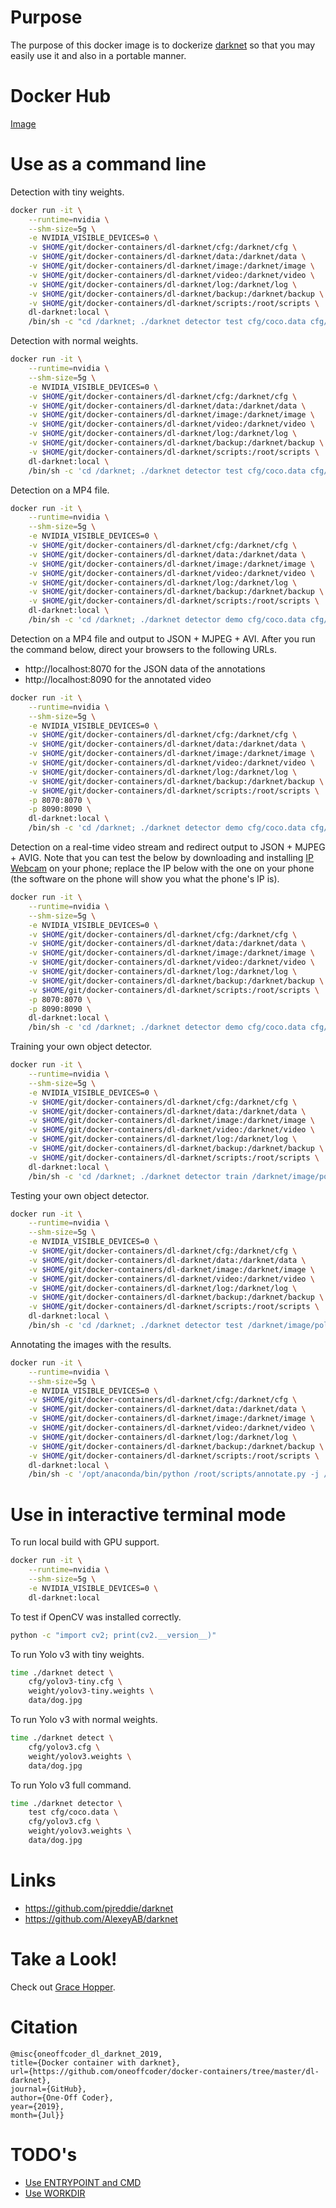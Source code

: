 # Purpose

The purpose of this docker image is to dockerize [darknet](https://pjreddie.com/darknet/) so that you may easily use it and also in a portable manner.

# Docker Hub

[Image](https://hub.docker.com/r/oneoffcoder/dl-darknet)

# Use as a command line

Detection with tiny weights.

```bash
docker run -it \
    --runtime=nvidia \
    --shm-size=5g \
    -e NVIDIA_VISIBLE_DEVICES=0 \
    -v $HOME/git/docker-containers/dl-darknet/cfg:/darknet/cfg \
    -v $HOME/git/docker-containers/dl-darknet/data:/darknet/data \
    -v $HOME/git/docker-containers/dl-darknet/image:/darknet/image \
    -v $HOME/git/docker-containers/dl-darknet/video:/darknet/video \
    -v $HOME/git/docker-containers/dl-darknet/log:/darknet/log \
    -v $HOME/git/docker-containers/dl-darknet/backup:/darknet/backup \
    -v $HOME/git/docker-containers/dl-darknet/scripts:/root/scripts \
    dl-darknet:local \
    /bin/sh -c "cd /darknet; ./darknet detector test cfg/coco.data cfg/yolov3-tiny.cfg weight/yolov3-tiny.weights data/dog.jpg -dont_show > image/dog.log"
```

Detection with normal weights.

```bash
docker run -it \
    --runtime=nvidia \
    --shm-size=5g \
    -e NVIDIA_VISIBLE_DEVICES=0 \
    -v $HOME/git/docker-containers/dl-darknet/cfg:/darknet/cfg \
    -v $HOME/git/docker-containers/dl-darknet/data:/darknet/data \
    -v $HOME/git/docker-containers/dl-darknet/image:/darknet/image \
    -v $HOME/git/docker-containers/dl-darknet/video:/darknet/video \
    -v $HOME/git/docker-containers/dl-darknet/log:/darknet/log \
    -v $HOME/git/docker-containers/dl-darknet/backup:/darknet/backup \
    -v $HOME/git/docker-containers/dl-darknet/scripts:/root/scripts \
    dl-darknet:local \
    /bin/sh -c 'cd /darknet; ./darknet detector test cfg/coco.data cfg/yolov3.cfg weight/yolov3.weights data/dog.jpg -dont_show'
```

Detection on a MP4 file.

```bash
docker run -it \
    --runtime=nvidia \
    --shm-size=5g \
    -e NVIDIA_VISIBLE_DEVICES=0 \
    -v $HOME/git/docker-containers/dl-darknet/cfg:/darknet/cfg \
    -v $HOME/git/docker-containers/dl-darknet/data:/darknet/data \
    -v $HOME/git/docker-containers/dl-darknet/image:/darknet/image \
    -v $HOME/git/docker-containers/dl-darknet/video:/darknet/video \
    -v $HOME/git/docker-containers/dl-darknet/log:/darknet/log \
    -v $HOME/git/docker-containers/dl-darknet/backup:/darknet/backup \
    -v $HOME/git/docker-containers/dl-darknet/scripts:/root/scripts \
    dl-darknet:local \
    /bin/sh -c 'cd /darknet; ./darknet detector demo cfg/coco.data cfg/yolov3.cfg weight/yolov3.weights video/dummy.mp4 -out_filename video/dummy.avi -dont_show'
```

Detection on a MP4 file and output to JSON + MJPEG + AVI. After you run the command below, direct your browsers to the following URLs.

* http://localhost:8070 for the JSON data of the annotations
* http://localhost:8090 for the annotated video

```bash
docker run -it \
    --runtime=nvidia \
    --shm-size=5g \
    -e NVIDIA_VISIBLE_DEVICES=0 \
    -v $HOME/git/docker-containers/dl-darknet/cfg:/darknet/cfg \
    -v $HOME/git/docker-containers/dl-darknet/data:/darknet/data \
    -v $HOME/git/docker-containers/dl-darknet/image:/darknet/image \
    -v $HOME/git/docker-containers/dl-darknet/video:/darknet/video \
    -v $HOME/git/docker-containers/dl-darknet/log:/darknet/log \
    -v $HOME/git/docker-containers/dl-darknet/backup:/darknet/backup \
    -v $HOME/git/docker-containers/dl-darknet/scripts:/root/scripts \
    -p 8070:8070 \
    -p 8090:8090 \
    dl-darknet:local \
    /bin/sh -c 'cd /darknet; ./darknet detector demo cfg/coco.data cfg/yolov3.cfg weight/yolov3.weights video/dummy.mp4 -json_port 8070 -mjpeg_port 8090 -ext_output -dont_show -out_filename video/dummy.avi'
```

Detection on a real-time video stream and redirect output to JSON + MJPEG + AVIG. Note that you can test the below by downloading and installing [IP Webcam](https://play.google.com/store/apps/details?id=com.pas.webcam) on your phone; replace the IP below with the one on your phone (the software on the phone will show you what the phone's IP is).

```bash
docker run -it \
    --runtime=nvidia \
    --shm-size=5g \
    -e NVIDIA_VISIBLE_DEVICES=0 \
    -v $HOME/git/docker-containers/dl-darknet/cfg:/darknet/cfg \
    -v $HOME/git/docker-containers/dl-darknet/data:/darknet/data \
    -v $HOME/git/docker-containers/dl-darknet/image:/darknet/image \
    -v $HOME/git/docker-containers/dl-darknet/video:/darknet/video \
    -v $HOME/git/docker-containers/dl-darknet/log:/darknet/log \
    -v $HOME/git/docker-containers/dl-darknet/backup:/darknet/backup \
    -v $HOME/git/docker-containers/dl-darknet/scripts:/root/scripts \
    -p 8070:8070 \
    -p 8090:8090 \
    dl-darknet:local \
    /bin/sh -c 'cd /darknet; ./darknet detector demo cfg/coco.data cfg/yolov3.cfg weight/yolov3.weights http://192.168.0.210:8080/video?dummy=param.mjpg -json_port 8070 -mjpeg_port 8090 -ext_output -dont_show -out_filename video/dummy.avi'
```

Training your own object detector.

```bash
docker run -it \
    --runtime=nvidia \
    --shm-size=5g \
    -e NVIDIA_VISIBLE_DEVICES=0 \
    -v $HOME/git/docker-containers/dl-darknet/cfg:/darknet/cfg \
    -v $HOME/git/docker-containers/dl-darknet/data:/darknet/data \
    -v $HOME/git/docker-containers/dl-darknet/image:/darknet/image \
    -v $HOME/git/docker-containers/dl-darknet/video:/darknet/video \
    -v $HOME/git/docker-containers/dl-darknet/log:/darknet/log \
    -v $HOME/git/docker-containers/dl-darknet/backup:/darknet/backup \
    -v $HOME/git/docker-containers/dl-darknet/scripts:/root/scripts \
    dl-darknet:local \
    /bin/sh -c 'cd /darknet; ./darknet detector train /darknet/image/polygons/iaia-polygons.data /darknet/image/polygons/tiny-yolo-iaia-polygons.cfg -dont_show'
```

Testing your own object detector.

```bash
docker run -it \
    --runtime=nvidia \
    --shm-size=5g \
    -e NVIDIA_VISIBLE_DEVICES=0 \
    -v $HOME/git/docker-containers/dl-darknet/cfg:/darknet/cfg \
    -v $HOME/git/docker-containers/dl-darknet/data:/darknet/data \
    -v $HOME/git/docker-containers/dl-darknet/image:/darknet/image \
    -v $HOME/git/docker-containers/dl-darknet/video:/darknet/video \
    -v $HOME/git/docker-containers/dl-darknet/log:/darknet/log \
    -v $HOME/git/docker-containers/dl-darknet/backup:/darknet/backup \
    -v $HOME/git/docker-containers/dl-darknet/scripts:/root/scripts \
    dl-darknet:local \
    /bin/sh -c 'cd /darknet; ./darknet detector test /darknet/image/polygons/iaia-polygons.data /darknet/image/polygons/tiny-yolo-iaia-polygons.cfg /darknet/backup/tiny-yolo-iaia-polygons_last.weights -ext_output -dont_show -out /darknet/log/result.json < /darknet/image/polygons/iaia-polygons_valid.txt'
```

Annotating the images with the results.

```bash
docker run -it \
    --runtime=nvidia \
    --shm-size=5g \
    -e NVIDIA_VISIBLE_DEVICES=0 \
    -v $HOME/git/docker-containers/dl-darknet/cfg:/darknet/cfg \
    -v $HOME/git/docker-containers/dl-darknet/data:/darknet/data \
    -v $HOME/git/docker-containers/dl-darknet/image:/darknet/image \
    -v $HOME/git/docker-containers/dl-darknet/video:/darknet/video \
    -v $HOME/git/docker-containers/dl-darknet/log:/darknet/log \
    -v $HOME/git/docker-containers/dl-darknet/backup:/darknet/backup \
    -v $HOME/git/docker-containers/dl-darknet/scripts:/root/scripts \
    dl-darknet:local \
    /bin/sh -c '/opt/anaconda/bin/python /root/scripts/annotate.py -j /darknet/log/result.json  -d /darknet/image/polygons/annotations'
```

# Use in interactive terminal mode

To run local build with GPU support.

```bash
docker run -it \
    --runtime=nvidia \
    --shm-size=5g \
    -e NVIDIA_VISIBLE_DEVICES=0 \
    dl-darknet:local
```

To test if OpenCV was installed correctly.

```bash
python -c "import cv2; print(cv2.__version__)"
```

To run Yolo v3 with tiny weights.

```bash
time ./darknet detect \
    cfg/yolov3-tiny.cfg \
    weight/yolov3-tiny.weights \
    data/dog.jpg
```

To run Yolo v3 with normal weights.

```bash
time ./darknet detect \
    cfg/yolov3.cfg \
    weight/yolov3.weights \
    data/dog.jpg
```

To run Yolo v3 full command.

```bash
time ./darknet detector \
    test cfg/coco.data \
    cfg/yolov3.cfg \
    weight/yolov3.weights \
    data/dog.jpg
```

# Links

* https://github.com/pjreddie/darknet
* https://github.com/AlexeyAB/darknet

# Take a Look!

Check out [Grace Hopper](https://en.wikipedia.org/wiki/Grace_Hopper).

# Citation

```
@misc{oneoffcoder_dl_darknet_2019, 
title={Docker container with darknet}, 
url={https://github.com/oneoffcoder/docker-containers/tree/master/dl-darknet}, 
journal={GitHub},
author={One-Off Coder}, 
year={2019}, 
month={Jul}}
```

# TODO's

* [Use ENTRYPOINT and CMD](https://medium.com/@oprearocks/how-to-properly-override-the-entrypoint-using-docker-run-2e081e5feb9d)
* [Use WORKDIR](https://stackoverflow.com/questions/20632258/change-directory-command-in-docker)
